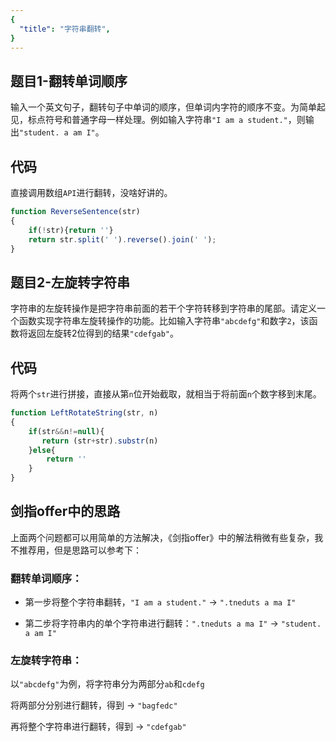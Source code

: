 ```yaml
---
{
  "title": "字符串翻转",
}
---
```


## 题目1-翻转单词顺序

输入一个英文句子，翻转句子中单词的顺序，但单词内字符的顺序不变。为简单起见，标点符号和普通字母一样处理。例如输入字符串`"I am a student."`，则输出`"student. a am I"`。

## 代码

直接调用数组`API`进行翻转，没啥好讲的。

```js
function ReverseSentence(str)
{
    if(!str){return ''}
    return str.split(' ').reverse().join(' ');
}
```

## 题目2-左旋转字符串

字符串的左旋转操作是把字符串前面的若干个字符转移到字符串的尾部。请定义一个函数实现字符串左旋转操作的功能。比如输入字符串`"abcdefg"`和数字`2`，该函数将返回左旋转2位得到的结果`"cdefgab"`。

## 代码

将两个`str`进行拼接，直接从第`n`位开始截取，就相当于将前面`n`个数字移到末尾。

```js
function LeftRotateString(str, n)
{
    if(str&&n!=null){
       return (str+str).substr(n)
    }else{
        return ''
    }
}
```
## 剑指offer中的思路

上面两个问题都可以用简单的方法解决，《剑指offer》中的解法稍微有些复杂，我不推荐用，但是思路可以参考下：

### 翻转单词顺序：

- 第一步将整个字符串翻转，`"I am a student."` -> `".tneduts a ma I"`

- 第二步将字符串内的单个字符串进行翻转：`".tneduts a ma I"` -> `"student. a am I"`

### 左旋转字符串：

以`"abcdefg"`为例，将字符串分为两部分`ab`和`cdefg`

将两部分分别进行翻转，得到 -> `"bagfedc"`

再将整个字符串进行翻转，得到 ->  `"cdefgab"`